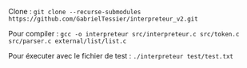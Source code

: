 
Clone : `git clone --recurse-submodules https://github.com/GabrielTessier/interpreteur_v2.git`

Pour compiler : `gcc -o interpreteur src/interpreteur.c src/token.c src/parser.c external/list/list.c`

Pour éxecuter avec le fichier de test : `./interpreteur test/test.txt`

